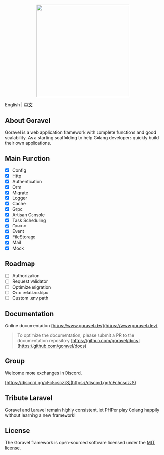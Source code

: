 <p align="center"><img src="https://goravel.s3.us-east-2.amazonaws.com/goravel-word.png" width="300"></p>

English | [中文](./README_zh.md)

## About Goravel

Goravel is a web application framework with complete functions and good scalability. As a starting scaffolding to help
Golang developers quickly build their own applications.

## Main Function

- [x] Config
- [x] Http
- [x] Authentication
- [x] Orm
- [x] Migrate
- [x] Logger
- [x] Cache
- [x] Grpc
- [x] Artisan Console
- [x] Task Scheduling
- [x] Queue
- [x] Event
- [x] FileStorage
- [x] Mail
- [x] Mock

## Roadmap

- [ ] Authorization
- [ ] Request validator
- [ ] Optimize migration
- [ ] Orm relationships
- [ ] Custom .env path

## Documentation

Online documentation [https://www.goravel.dev](https://www.goravel.dev)

> To optimize the documentation, please submit a PR to the documentation
> repository [https://github.com/goravel/docs](https://github.com/goravel/docs)

## Group

Welcome more exchanges in Discord.

[https://discord.gg/cFc5csczzS](https://discord.gg/cFc5csczzS)

## Tribute Laravel

Goravel and Laravel remain highly consistent, let PHPer play Golang happily without learning a new framework!

## License

The Goravel framework is open-sourced software licensed under the [MIT license](https://opensource.org/licenses/MIT).

